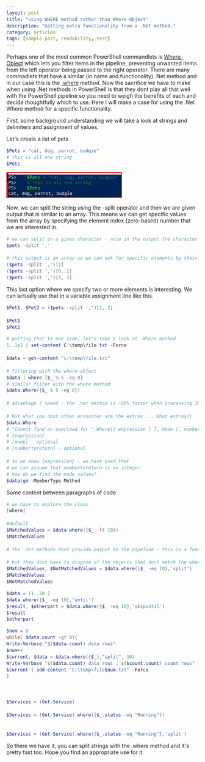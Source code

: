 ```yaml
---
layout: post
title: "using WHERE method rather than Where-Object"
description: "Getting extra functionality from a .Net method."
category: articles
tags: [sample post, readability, test]
---
```


Perhaps one of the most common PowerShell commandlets is [Where-Object](https://docs.microsoft.com/en-us/powershell/module/microsoft.powershell.core/where-object) which lets you filter items in the pipeline, preventing unwanted items from the left operator being passed to the right operator. There are many commadlets that have a similar (in name and functionality) .Net method and in our case this is the [.where](https://docs.microsoft.com/en-us/dotnet/api/system.linq.enumerable.where) method. Now the sacrifice we have to make when using .Net methods in PowerShell is that they dont play all that well with the PowerShell pipeline so you need to weigh the benefits of each and decide thoughtfully which to use. Here I will make a case for using the .Net Where method for a specific functionality.

First, some background understanding we will take a look at strings and delimiters and assignment of values.

Let's create a list of pets

````powershell
$Pets = "cat, dog, parrot, budgie"
# this is all one string
$Pets
````

![A list of pets](/images/post_images/img210315_01.jpg)

Now, we can split the string using the -split operator and then we are given output that is similar to an array. This means we can get specific values from the array by specifying the element index (zero-based) number that we are interested in.

````powershell
# we can split on a given character - note in the output the character gets consumed in the splitting
$pets -split ','

# this output is an array so we can ask for specific elements by their ID
($pets -split ',')[1]
($pets -split ',')[0..2]
($pets -split ',')[1, 2]
````

This last option where we specify two or more elements is interesting. We can actually use that in a variable assignment line like this.

```powershell
$Pet1, $Pet2 = ($pets -split ',')[1, 2]

$Pet1
$Pet2
```


````powershell
# putting that to one side, let's take a look at .Where method
1..1e2 | set-content C:\temp\file.txt -Force

$data = get-content "c:\temp\file.txt"

# filtering with the where-object
$data | where {$_ % 5 -eq 0}
# similar filter with the where method
$data.Where({$_ % 5 -eq 0})

# advantage ? speed - the .net method is ~50% faster when processing 1M rows

# but what you dont often encounter are the extras ... What extras?!
$data.Where
# "Cannot find an overload for ".Where({ expression } [, mode [, numberToReturn]])" "
# {expression}
# [mode] - optional
# [numbertoreturn] - optional

# so we know {expression} - we have used that
# we can assume that numbertoreturn is an integer
# how do we find the mode values?
$data|gm -MemberType Method
````

Some content between paragraphs of code

````powershell
# we have to explore the class
[where]

#default
$MatchedValues = $data.where({$_ -lt 10})
$MatchedValues

# the .net methods dont provide output to the pipeline - this is a fundamental difference for .foreach, .where, etc

# but they dont have to dispose of the objects that dont match the where filter
$MatchedValues, $NotMatchedValues = $data.where({$_ -eq 10},'split')
$MatchedValues
$NotMatchedValues
````

````powershell
$data = (1..20 )
$data.where({$_ -eq 10},'until')
$result, $otherpart = $data.where({$_ -eq 10},'skipuntil')
$result
$otherpart
````

````powershell
$num = 0
while( $data.count -gt 0){
Write-Verbose "$($data.count) data rows"
$num++
$current, $data = $data.where({$_},"split", 10)
Write-Verbose "$($data.count) data rows : $($count.count) count rows"
$current | add-content "C:\temp\file$num.txt" -Force
}



$Services = (Get-Service)

$Services = (Get-Service).where({$_.status -eq "Running"})


$Services = (Get-Service).where({$_.status -eq "Running"},'split')
````

So there we have it, you can split strings with the .where method and it's pretty fast too. Hope you find an appropriate use for it.
